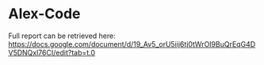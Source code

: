 # Alex-Code
 Full report can be retrieved here:
 https://docs.google.com/document/d/19_Av5_orU5iij6tj0tWrOI9BuQrEqG4DV5DNQxl76CI/edit?tab=t.0
